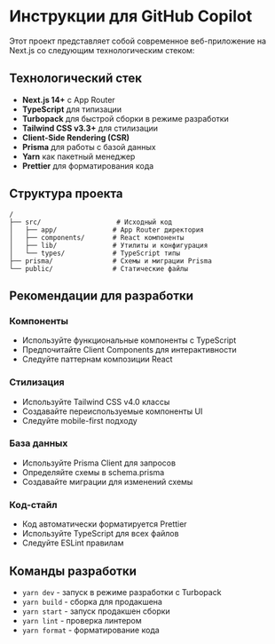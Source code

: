 # Инструкции для GitHub Copilot

Этот проект представляет собой современное веб-приложение на Next.js со следующим технологическим стеком:

## Технологический стек

- **Next.js 14+** с App Router
- **TypeScript** для типизации
- **Turbopack** для быстрой сборки в режиме разработки
- **Tailwind CSS v3.3+** для стилизации
- **Client-Side Rendering (CSR)**
- **Prisma** для работы с базой данных
- **Yarn** как пакетный менеджер
- **Prettier** для форматирования кода

## Структура проекта
```
/
├── src/                   # Исходный код
│   ├── app/              # App Router директория
│   ├── components/       # React компоненты
│   ├── lib/              # Утилиты и конфигурация
│   └── types/            # TypeScript типы
├── prisma/               # Схемы и миграции Prisma
└── public/               # Статические файлы
```

## Рекомендации для разработки

### Компоненты

- Используйте функциональные компоненты с TypeScript
- Предпочитайте Client Components для интерактивности
- Следуйте паттернам композиции React

### Стилизация

- Используйте Tailwind CSS v4.0 классы
- Создавайте переиспользуемые компоненты UI
- Следуйте mobile-first подходу

### База данных

- Используйте Prisma Client для запросов
- Определяйте схемы в schema.prisma
- Создавайте миграции для изменений схемы

### Код-стайл

- Код автоматически форматируется Prettier
- Используйте TypeScript для всех файлов
- Следуйте ESLint правилам

## Команды разработки

- `yarn dev` - запуск в режиме разработки с Turbopack
- `yarn build` - сборка для продакшена
- `yarn start` - запуск продакшен сборки
- `yarn lint` - проверка линтером
- `yarn format` - форматирование кода
